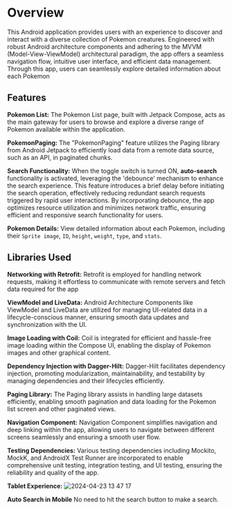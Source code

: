 # Overview

This Android application provides users with an  experience to discover and interact with a diverse collection of Pokemon creatures. Engineered with robust Android architecture components and adhering to the MVVM (Model-View-ViewModel) architectural paradigm, the app offers a seamless navigation flow, intuitive user interface, and efficient data management. Through this app, users can seamlessly explore detailed information about each Pokemon

## Features

**Pokemon List:** The Pokemon List page, built with Jetpack Compose, acts as the main gateway for users to browse and explore a diverse range of Pokemon available within the application. 

**PokemonPaging:** The "PokemonPaging" feature utilizes the Paging library from Android Jetpack to efficiently load data from a remote data source, such as an API, in paginated chunks.

**Search Functionality:** When the toggle switch is turned ON, **auto-search** functionality is activated, leveraging the 'debounce' mechanism to enhance the search experience. This feature introduces a brief delay before initiating the search operation, effectively reducing redundant search requests triggered by rapid user interactions. By incorporating debounce, the app optimizes resource utilization and minimizes network traffic, ensuring efficient and responsive search functionality for users.

**Pokemon Details:** View detailed information about each Pokemon, including their `Sprite image`, `ID`, `height`, `weight`, `type`, and `stats`.

## Libraries Used

**Networking with Retrofit:** Retrofit is employed for handling network requests, making it effortless to communicate with remote servers and fetch data required for the app

**ViewModel and LiveData:** Android Architecture Components like ViewModel and LiveData are utilized for managing UI-related data in a lifecycle-conscious manner, ensuring smooth data updates and synchronization with the UI.

**Image Loading with Coil:** Coil is integrated for efficient and hassle-free image loading within the Compose UI, enabling the display of Pokemon images and other graphical content.

**Dependency Injection with Dagger-Hilt:** Dagger-Hilt facilitates dependency injection, promoting modularization, maintainability, and testability by managing dependencies and their lifecycles efficiently.

**Paging Library:** The Paging library assists in handling large datasets efficiently, enabling smooth pagination and data loading for the Pokemon list screen and other paginated views.

**Navigation Component:** Navigation Component simplifies navigation and deep linking within the app, allowing users to navigate between different screens seamlessly and ensuring a smooth user flow.

**Testing Dependencies:** Various testing dependencies including  Mockito, MockK, and AndroidX Test Runner are incorporated to enable comprehensive unit testing, integration testing, and UI testing, ensuring the reliability and quality of the app.

**Tablet Experience:**
![2024-04-23 13 47 17](https://github.com/priya006/PokeMonApp/assets/16076524/00acf585-bcbb-4012-a776-7db84e7b4cb6)

**Auto Search in Mobile**
No need to hit the search button to make a search. 




